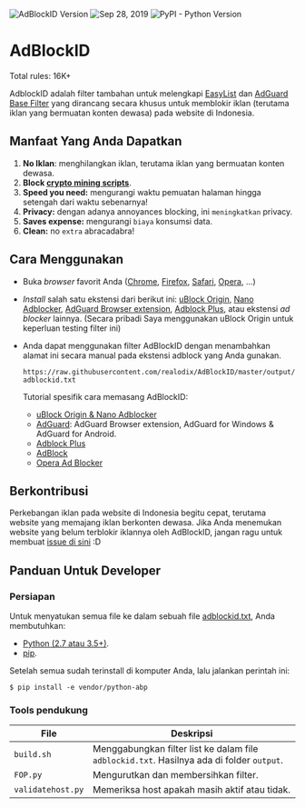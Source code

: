 ![AdBlockID Version](https://img.shields.io/badge/Version-19.09.2814-blue.svg?longCache=true&style=flat-square)
<img src="https://img.shields.io/badge/Updated-Sep 28, 2019-orange.svg?longCache=true&style=flat-square"
    alt="Sep 28, 2019" />
![PyPI - Python Version](https://img.shields.io/pypi/pyversions/python-abp.svg?logo=python&style=popout-square)

# AdBlockID

Total rules: 16K+

AdblockID adalah filter tambahan untuk melengkapi [EasyList](https://github.com/easylist/easylist) dan [AdGuard Base Filter](https://github.com/AdguardTeam/AdguardFilters) yang dirancang secara khusus untuk memblokir iklan (terutama iklan yang bermuatan konten dewasa) pada website di Indonesia.


## Manfaat Yang Anda Dapatkan
1. **No Iklan**: menghilangkan iklan, terutama iklan yang bermuatan konten dewasa.
2. **Block [crypto mining scripts](https://www.mycryptopedia.com/crypto-mining-scripts/)**.
3. **Speed you need:** mengurangi waktu pemuatan halaman hingga setengah dari waktu sebenarnya!
4. **Privacy:** dengan adanya annoyances blocking, ini `meningkatkan` privacy.
5. **Saves expense:** mengurangi `biaya` konsumsi data.
6. **Clean:** no `extra` abracadabra!


## Cara Menggunakan
- Buka *browser* favorit Anda ([Chrome](https://www.google.com/chrome/), [Firefox](https://www.mozilla.org/firefox/), [Safari](http://www.apple.com/safari/), [Opera](http://www.opera.com/), ...)
- *Install* salah satu ekstensi dari berikut ini: [uBlock Origin](https://github.com/gorhill/uBlock#installation), [Nano Adblocker](https://github.com/NanoAdblocker/NanoCore#install-links), [AdGuard Browser extension](https://adguard.com/en/adguard-browser-extension/overview.html), [Adblock Plus](https://adblockplus.org), atau ekstensi *ad blocker* lainnya. (Secara pribadi Saya menggunakan uBlock Origin untuk keperluan testing filter ini)
- Anda dapat menggunakan filter AdBlockID dengan menambahkan alamat ini secara manual pada ekstensi adblock yang Anda gunakan.

   `https://raw.githubusercontent.com/realodix/AdBlockID/master/output/adblockid.txt`

   Tutorial spesifik cara memasang AdBlockID:
   - [uBlock Origin & Nano Adblocker](https://github.com/realodix/AdBlockID/blob/master/doc/uBlock.md)
   - [AdGuard](https://github.com/realodix/AdBlockID/blob/master/doc/Adguard.md): AdGuard Browser extension, AdGuard for Windows & AdGuard for Android.
   - [Adblock Plus](https://github.com/realodix/AdBlockID/blob/master/doc/Adblock-Plus.md)
   - [AdBlock](https://github.com/realodix/AdBlockID/blob/master/doc/Adblock-Plus.md#cara-memasang-adblockid-pada-adblock)
   - [Opera Ad Blocker](https://github.com/realodix/AdBlockID/blob/master/doc/Opera-AdBlocker.md)


## Berkontribusi
Perkebangan iklan pada website di Indonesia begitu cepat, terutama website yang memajang iklan berkonten dewasa. Jika Anda menemukan website yang belum terblokir iklannya oleh AdBlockID, jangan ragu untuk membuat [issue di sini](https://github.com/realodix/AdBlockID/issues) :D


## Panduan Untuk Developer

### Persiapan
Untuk menyatukan semua file ke dalam sebuah file [adblockid.txt](https://raw.githubusercontent.com/realodix/AdBlockID/master/output/adblockid.txt), Anda membutuhkan:

* [Python (2.7 atau 3.5+)](https://www.python.org/downloads/).
* [pip](https://pypi.org/project/pip/).

Setelah semua sudah terinstall di komputer Anda, lalu jalankan perintah ini:

`$ pip install -e vendor/python-abp`

### Tools pendukung

| File              | Deskripsi                                 |
| ----------------- | ----------------------------------------- |
| `build.sh`        | Menggabungkan filter list ke dalam file `adblockid.txt`. Hasilnya ada di folder `output`. |
| `FOP.py`          | Mengurutkan  dan membersihkan filter. |
| `validatehost.py` | Memeriksa host apakah masih aktif atau tidak. |
